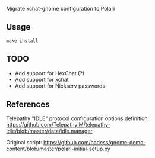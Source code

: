 Migrate xchat-gnome configuration to Polari

Usage
-----

`make install`

TODO
----

- Add support for HexChat (?)
- Add support for xchat
- Add support for Nickserv passwords

References
----------

Telepathy "IDLE" protocol configuration options definition:
https://github.com/TelepathyIM/telepathy-idle/blob/master/data/idle.manager

Original script:
https://github.com/hadess/gnome-demo-content/blob/master/polari-initial-setup.py
